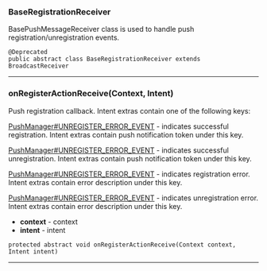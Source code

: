 ### BaseRegistrationReceiver <a name="BaseRegistrationReceiver"></a>
 BasePushMessageReceiver class is used to handle push registration/unregistration events.

 
```
@Deprecated
public abstract class BaseRegistrationReceiver extends BroadcastReceiver 
```
---
### onRegisterActionReceive(Context, Intent) <a name="onRegisterActionReceive(Context,Intent)"></a>
 Push registration callback. Intent extras contain one of the following keys: 


 [PushManager#UNREGISTER_ERROR_EVENT](PushManager.md#UNREGISTER_ERROR_EVENT) - indicates successful registration. Intent extras contain push notification token under this key.

 [PushManager#UNREGISTER_ERROR_EVENT](PushManager.md#UNREGISTER_ERROR_EVENT) - indicates successful unregistration. Intent extras contain push notification token under this key.

 [PushManager#UNREGISTER_ERROR_EVENT](PushManager.md#UNREGISTER_ERROR_EVENT) - indicates registration error. Intent extras contain error description under this key.

 [PushManager#UNREGISTER_ERROR_EVENT](PushManager.md#UNREGISTER_ERROR_EVENT) - indicates unregistration error. Intent extras contain error description under this key.

  
* **context** - context
* **intent** - intent
```
protected abstract void onRegisterActionReceive(Context context, Intent intent)
```
---
